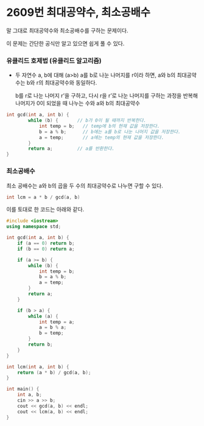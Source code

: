 # 2609번 최대공약수, 최소공배수

말 그대로 최대공약수와 최소공배수를 구하는 문제이다.

이 문제는 간단한 공식만 알고 있으면 쉽게 풀 수 있다.

### 유클리드 호제법 (유클리드 알고리즘)

- 두 자연수 a, b에 대해 (a>b) a를 b로 나눈 나머지를 r이라 하면, a와 b의 최대공약수는 b와 r의 최대공약수와 동일하다.
    
    
    b를 r로 나눈 나머지 r’을 구하고, 다시 r을 r’로 나눈 나머지를 구하는 과정을 반복해 나머지가 0이 되었을 때 나누는 수와 a와 b의 최대공약수
    

```cpp
int gcd(int a, int b) {
		while (b) {       // b가 0이 될 때까지 반복한다.
			int temp = b;   // temp에 b의 현재 값을 저장한다.
			b = a % b;      // b에는 a를 b로 나눈 나머지 값을 저장한다.
			a = temp;       // a에는 temp의 현재 값을 저장한다.
		}
		return a;         // a를 반환한다.
}
```

### 최소공배수

최소 공배수는 a와 b의 곱을 두 수의 최대공약수로 나누면 구할 수 있다.

```cpp
int lcm = a * b / gcd(a, b)
```

이를 토대로 한 코드는 아래와 같다.

```cpp
#include <iostream>
using namespace std;

int gcd(int a, int b) {
	if (a == 0) return b;
	if (b == 0) return a;

	if (a >= b) {
		while (b) {
			int temp = b;
			b = a % b;
			a = temp;
		}
		return a;
	}

	if (b > a) {
		while (a) {
			int temp = a;
			a = b % a;
			b = temp;
		}
		return b;
	}
}

int lcm(int a, int b) {
	return (a * b) / gcd(a, b);
}

int main() {
	int a, b;
	cin >> a >> b;
	cout << gcd(a, b) << endl;
	cout << lcm(a, b) << endl;
}
```
